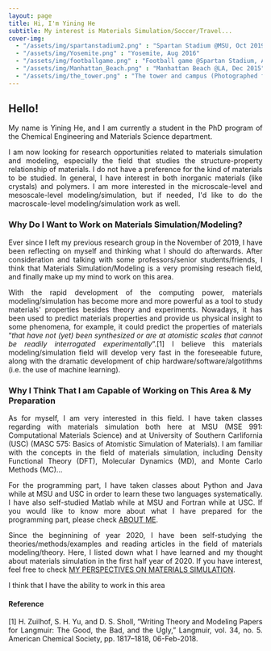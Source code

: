 ```yaml
---
layout: page
title: Hi, I'm Yining He
subtitle: My interest is Materials Simulation/Soccer/Travel...
cover-img: 
  - "/assets/img/spartanstadium2.png" : "Spartan Stadium @MSU, Oct 2019"
  - "/assets/img/Yosemite.png" : "Yosemite, Aug 2016"
  - "/assets/img/footballgame.png" : "Football game @Spartan Stadium, Aug 2019"
  - "/assets/img/Manhattan_Beach.png" : "Manhattan Beach @LA, Dec 2015"
  - "/assets/img/the_tower.png" : "The tower and campus (Photographed from library) @MSU, Dec 2019"
---
```


## Hello!
<p style="text-align: justify"> My name is Yining He, and I am currently a student in the PhD program of the Chemical Engineering and Materials Science department. </p>

<p style="text-align: justify"> I am now looking for research opportunities related to materials simulation and modeling, especially the field that studies the structure-property relationship of materials. I do not have a preference for the kind of materials to be studied. In general, I have interest in both inorganic materials (like crystals) and polymers. I am more interested in the microscale-level and mesoscale-level modeling/simulation, but if needed, I'd like to do the macroscale-level modeling/simulation work as well. </p>

### Why Do I Want to Work on Materials Simulation/Modeling?
<p style="text-align: justify"> Ever since I left my previous research group in the November of 2019, I have been reflecting on myself and thinking what I should do afterwards. After consideration and talking with some professors/senior students/friends, I think that Materials Simulation/Modeling is a very promising reseach field, and finally make up my mind to work on this area. </p>
  
<p style="text-align: justify"> With the rapid development of the computing power, materials modeling/simulation has become more and more powerful as a tool to study materials' properties besides theory and experiments. Nowadays, it has been used to predict materials properties and provide us physical insight to some phenomena, for example, it could predict the properties of materials “<i>that have not (yet) been synthesized or are at atomistic scales that cannot be readily interrogated experimentally</i>”.[1] I believe this materials modeling/simulation field will develop very fast in the foreseeable future, along with the dramatic development of chip hardware/software/algotithms (i.e. the use of machine learning). </p>

### Why I Think That I am Capable of Working on This Area & My Preparation
<p style="text-align: justify"> As for myself, I am very interested in this field. I have taken classes regarding with materials simulation both here at MSU (MSE 991: Computational Materials Science) and at University of Southern Carlifornia (USC) (MASC 575: Basics of Atomistic Simulation of Materials). I am familiar with the concepts in the field of materials simulation, including Density Functional Theory (DFT), Molecular Dynamics (MD), and Monte Carlo Methods (MC)... </p>

<p style="text-align: justify"> For the programming part, I have taken classes about Python and Java while at MSU and USC in order to learn these two languages systematically. I have also self-studied Matlab while at MSU and Fortran while at USC. If you would like to know more about what I have prepared for the programming part, please check <a href="pages/aboutme">ABOUT ME</a>. </p>

<p style="text-align: justify"> Since the beginnining of year 2020, I have been self-studying the theories/methods/examples and reading articles in the field of materials modeling/theory. Here, I listed down what I have learned and my thought about materials simulation in the first half year of 2020. If you have interest, feel free to check <a href="pages/p_general">MY PERSPECTIVES ON MATERIALS SIMULATION</a>. </p>

I think that I have the ability to work in this area

#### Reference
<p style="text-align: justify"> [1] H. Zuilhof, S. H. Yu, and D. S. Sholl, “Writing Theory and Modeling Papers for Langmuir: The Good, the Bad, and the Ugly,” Langmuir, vol. 34, no. 5. American Chemical Society, pp. 1817–1818, 06-Feb-2018. </p>
